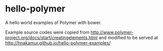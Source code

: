 hello-polymer
=============

A hello world examples of Polymer with bower.

Example source codes were copied from http://www.polymer-project.org/docs/start/creatingelements.html
and modified to be served at
http://hnakamur.github.io/hello-polymer-examples/
